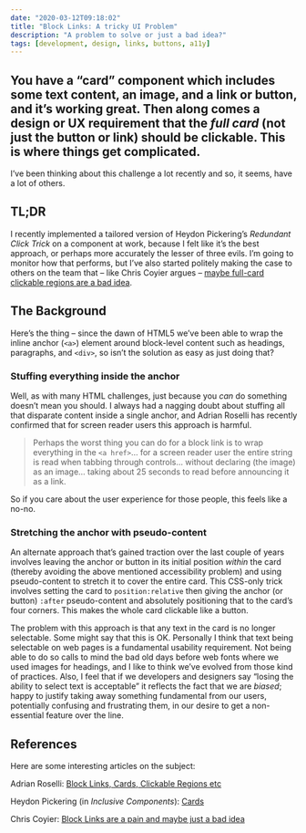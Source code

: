 ```yaml
---
date: "2020-03-12T09:18:02"
title: "Block Links: A tricky UI Problem"
description: "A problem to solve or just a bad idea?"
tags: [development, design, links, buttons, a11y]
---
```

You have a “card” component which includes some text content, an image, and a link or button, and it’s working great. Then along comes a design or UX requirement that the _full card_ (not just the button or link) should be clickable. This is where things get complicated.
---

I’ve been thinking about this challenge a lot recently and so, it seems, have a lot of others.

## TL;DR

I recently implemented a tailored version of Heydon Pickering’s _Redundant Click Trick_ on a component at work, because I felt like it’s the best approach, or perhaps more accurately the lesser of three evils. I’m going to monitor how that performs, but I’ve also started politely making the case to others on the team that – like Chris Coyier argues – [maybe full-card clickable regions are a bad idea](https://css-tricks.com/block-links-are-a-pain-and-maybe-just-a-bad-idea/).

## The Background

Here’s the thing – since the dawn of HTML5 we’ve been able to wrap the inline anchor (`<a>`) element around block-level content such as headings, paragraphs, and `<div>`, so isn’t the solution as easy as just doing that?

### Stuffing everything inside the anchor

Well, as with many HTML challenges, just because you _can_ do something doesn’t mean you should. I always had a nagging doubt about stuffing all that disparate content inside a single anchor, and Adrian Roselli has recently confirmed that for screen reader users this approach is harmful.

> Perhaps the worst thing you can do for a block link is to wrap everything in the `<a href>`… for a screen reader user the entire string is read when tabbing through controls… without declaring (the image) as an image… taking about 25 seconds to read before announcing it as a link.

So if you care about the user experience for those people, this feels like a no-no. 

### Stretching the anchor with pseudo-content

An alternate approach that’s gained traction over the last couple of years involves leaving the anchor or button in its initial position _within_ the card (thereby avoiding the above mentioned accessibility problem) and using pseudo-content to stretch it to cover the entire card. This CSS-only trick involves setting the card to `position:relative` then giving the anchor (or button) `:after` pseudo-content and absolutely positioning that to the card’s four corners. This makes the whole card clickable like a button.

The problem with this approach is that any text in the card is no longer selectable. Some might say that this is OK. Personally I think that text being selectable on web pages is a fundamental usability requirement. Not being able to do so calls to mind the bad old days before web fonts where we used images for headings, and I like to think we’ve evolved from those kind of practices. Also, I feel that if we developers and designers say “losing the ability to select text is acceptable” it reflects the fact that we are _biased_; happy to justify taking away something fundamental from our users, potentially confusing and frustrating them, in our desire to get a non-essential feature over the line.

## References

Here are some interesting articles on the subject:

Adrian Roselli:
[Block Links, Cards, Clickable Regions etc](https://adrianroselli.com/2020/02/block-links-cards-clickable-regions-etc.html)

Heydon Pickering (in _Inclusive Components_):
[Cards](https://inclusive-components.design/cards/)

Chris Coyier:
[Block Links are a pain and maybe just a bad idea](https://css-tricks.com/block-links-are-a-pain-and-maybe-just-a-bad-idea/)
